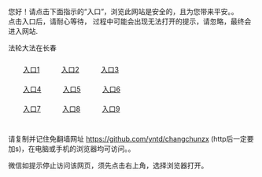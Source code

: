 您好！请点击下面指示的“入口”，浏览此网站是安全的，且为您带来平安。。 <br/>
点击入口后，请耐心等待， 过程中可能会出现无法打开的提示，请忽略，最终会进入网站. </br>

法轮大法在长春<br/>
<div style="padding:10px"><a style="margin:20px" target="_blank" href="https://dnad7f9v6o4yt.cloudfront.net/2Qpsp?ikpojb" id="ccLink1" rel="nofollow">入口1</a> <a target="_blank" style="margin:20px" href="https://d2i5p31hqgu5rr.cloudfront.net/2Qpsp?vswboknq" id="ccLink2" rel="nofollow">入口2</a> <a style="margin:20px" target="_blank" href="https://d35uhj6f28a7o3.cloudfront.net/2Qpsp?rdokddi" id="ccLink3" rel="nofollow">入口3</a></div>

<div style="padding:10px" ><a style="margin:20px" target="_blank" href="https://dnad7f9v6o4yt.cloudfront.net/2Qpsp?ikpojb" id="ccLink4" rel="nofollow">入口4</a> <a style="margin:20px" href="https://d2i5p31hqgu5rr.cloudfront.net/2Qpsp?vswboknq" target="_blank" id="ccLink5" rel="nofollow">入口5</a> <a style="margin:20px" href="https://d35uhj6f28a7o3.cloudfront.net/2Qpsp?rdokddi" target="_blank" id="ccLink6" rel="nofollow">入口6</a></div>

<div style="padding:10px"><a style="margin:20px" target="_blank" href="https://dnad7f9v6o4yt.cloudfront.net/2Qpsp?ikpojb" id="ccLink7" rel="nofollow">入口7</a> <a style="margin:20px" href="https://d2i5p31hqgu5rr.cloudfront.net/2Qpsp?vswboknq" target="_blank" id="ccLink8" rel="nofollow">入口8</a> <a style="margin:20px" target="_blank" href="https://d35uhj6f28a7o3.cloudfront.net/2Qpsp?rdokddi" id="ccLink9" rel="nofollow">入口9</a></div>

<br/>



请复制并记住免翻墙网址 https://github.com/yntd/changchunzx (http后一定要加s)，在电脑或手机的浏览器均可访问。。<br/>

微信如提示停止访问该网页，须先点击右上角，选择浏览器打开。
